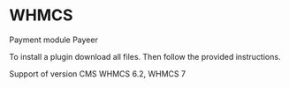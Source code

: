 WHMCS
======
Payment module Payeer

To install a plugin download all files.
Then follow the provided instructions.

Support of version CMS WHMCS 6.2, WHMCS 7